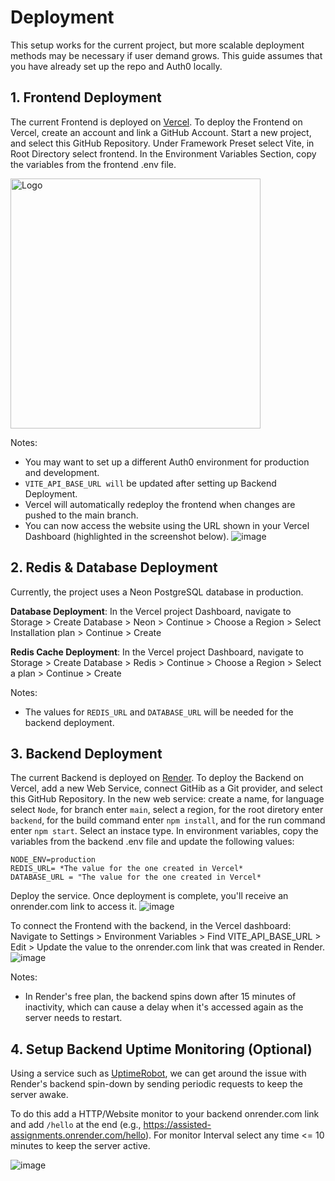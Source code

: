 # Deployment
This setup works for the current project, but more scalable deployment methods may be necessary if user demand grows. This guide assumes that you have already set up the repo and Auth0 locally.
## 1. Frontend Deployment
The current Frontend is deployed on [Vercel](https://vercel.com/). To deploy the Frontend on Vercel, create an account and link a GitHub Account. Start a new project, and select this GitHub Repository. Under Framework Preset select Vite, in Root Directory select frontend. In the Environment Variables Section, copy the variables from the frontend .env file. 

<img src="https://github.com/user-attachments/assets/a0048e98-55dd-427b-83b7-116a1a3089ad" alt="Logo" height="400"/>

Notes: 
- You may want to set up a different Auth0 environment for production and development.
- `VITE_API_BASE_URL will` be updated after setting up Backend Deployment.
- Vercel will automatically redeploy the frontend when changes are pushed to the main branch.
- You can now access the website using the URL shown in your Vercel Dashboard (highlighted in the screenshot below).
![image](https://github.com/user-attachments/assets/4911b60d-ed9b-4068-8d66-5b523abe04a9)

## 2. Redis & Database Deployment
Currently, the project uses a Neon PostgreSQL database in production.

**Database Deployment**: In the Vercel project Dashboard, navigate to Storage > Create Database > Neon > Continue > Choose a Region > Select Installation plan > Continue > Create

**Redis Cache Deployment**: In the Vercel project Dashboard, navigate to Storage > Create Database > Redis > Continue > Choose a Region > Select a plan > Continue > Create

Notes:
- The values for `REDIS_URL` and `DATABASE_URL` will be needed for the backend deployment.

## 3. Backend Deployment
The current Backend is deployed on [Render](https://render.com/). To deploy the Backend on Vercel, add a new Web Service, connect GitHib as a Git provider, and select this GitHub Repository. In the new web service: create a name, for language select `Node`, for branch enter `main`, select a region, for the root diretory enter `backend`, for the build command enter `npm install`, and  for the run command enter `npm start`. Select an instace type. In environment variables, copy the variables from the backend .env file and update the following values:
```
NODE_ENV=production
REDIS_URL= *The value for the one created in Vercel*
DATABASE_URL = "The value for the one created in Vercel*
```
Deploy the service. Once deployment is complete, you'll receive an onrender.com link to access it.
![image](https://github.com/user-attachments/assets/63cd2f5a-103a-4e2e-b6f2-f5f71dcd58e4)

 To connect the Frontend with the backend, in the Vercel dashboard: Navigate to Settings > Environment Variables > Find VITE_API_BASE_URL > Edit > Update the value to the onrender.com link that was created in Render.
![image](https://github.com/user-attachments/assets/a7d373b5-68b9-4d7a-9e6b-c82f210e71cf)

Notes:
- In Render's free plan, the backend spins down after 15 minutes of inactivity, which can cause a delay when it's accessed again as the server needs to restart.

## 4. Setup Backend Uptime Monitoring (Optional)
Using a service such as [UptimeRobot](https://uptimerobot.com/), we can get around the issue with Render's backend spin-down by sending periodic requests to keep the server awake.

To do this add a HTTP/Website monitor to your backend onrender.com link and add `/hello` at the end (e.g., https://assisted-assignments.onrender.com/hello). For monitor Interval select any time <= 10 minutes to keep the server active.

![image](https://github.com/user-attachments/assets/3f780d7c-f2b8-4d4a-9cb7-b92704a5b656)



